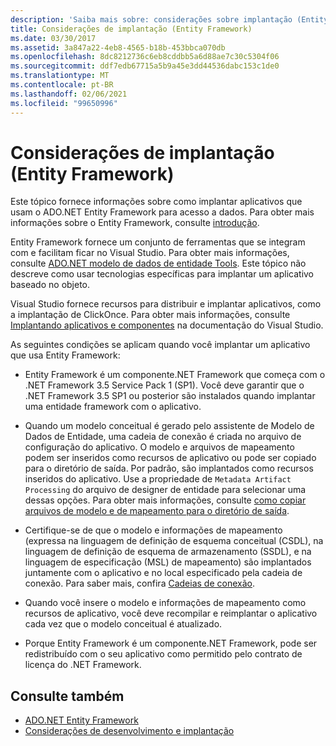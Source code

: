 ```yaml
---
description: 'Saiba mais sobre: considerações sobre implantação (Entity Framework)'
title: Considerações de implantação (Entity Framework)
ms.date: 03/30/2017
ms.assetid: 3a847a22-4eb8-4565-b18b-453bbca070db
ms.openlocfilehash: 8dc8212736c6eb8cddbb5a6d88ae7c30c5304f06
ms.sourcegitcommit: ddf7edb67715a5b9a45e3dd44536dabc153c1de0
ms.translationtype: MT
ms.contentlocale: pt-BR
ms.lasthandoff: 02/06/2021
ms.locfileid: "99650996"
---
```

# <a name="deployment-considerations-entity-framework"></a>Considerações de implantação (Entity Framework)

Este tópico fornece informações sobre como implantar aplicativos que usam o ADO.NET Entity Framework para acesso a dados. Para obter mais informações sobre o Entity Framework, consulte [introdução](getting-started.md).  
  
 Entity Framework fornece um conjunto de ferramentas que se integram com e facilitam ficar no Visual Studio. Para obter mais informações, consulte [ADO.NET modelo de dados de entidade Tools](/previous-versions/dotnet/netframework-4.0/bb399249(v=vs.100)). Este tópico não descreve como usar tecnologias específicas para implantar um aplicativo baseado no objeto.  
  
 Visual Studio fornece recursos para distribuir e implantar aplicativos, como a implantação de ClickOnce. Para obter mais informações, consulte [Implantando aplicativos e componentes](/visualstudio/deployment/deploying-applications-services-and-components) na documentação do Visual Studio.  
  
 As seguintes condições se aplicam quando você implantar um aplicativo que usa Entity Framework:  
  
- Entity Framework é um componente.NET Framework que começa com o .NET Framework 3.5 Service Pack 1 (SP1). Você deve garantir que o .NET Framework 3.5 SP1 ou posterior são instalados quando implantar uma entidade framework com o aplicativo.  
  
- Quando um modelo conceitual é gerado pelo assistente de Modelo de Dados de Entidade, uma cadeia de conexão é criada no arquivo de configuração do aplicativo. O modelo e arquivos de mapeamento podem ser inseridos como recursos de aplicativo ou pode ser copiado para o diretório de saída. Por padrão, são implantados como recursos inseridos do aplicativo. Use a propriedade de `Metadata Artifact Processing` do arquivo de designer de entidade para selecionar uma dessas opções. Para obter mais informações, consulte [como copiar arquivos de modelo e de mapeamento para o diretório de saída](/previous-versions/dotnet/netframework-4.0/cc716709(v=vs.100)).  
  
- Certifique-se de que o modelo e informações de mapeamento (expressa na linguagem de definição de esquema conceitual (CSDL), na linguagem de definição de esquema de armazenamento (SSDL), e na linguagem de especificação (MSL) de mapeamento) são implantados juntamente com o aplicativo e no local especificado pela cadeia de conexão. Para saber mais, confira [Cadeias de conexão](connection-strings.md).  
  
- Quando você insere o modelo e informações de mapeamento como recursos de aplicativo, você deve recompilar e reimplantar o aplicativo cada vez que o modelo conceitual é atualizado.  
  
- Porque Entity Framework é um componente.NET Framework, pode ser redistribuído com o seu aplicativo como permitido pelo contrato de licença do .NET Framework.  
  
## <a name="see-also"></a>Consulte também

- [ADO.NET Entity Framework](index.md)
- [Considerações de desenvolvimento e implantação](development-and-deployment-considerations.md)
